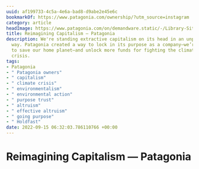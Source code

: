 ```yaml
---
uuid: af199733-4c5a-4e6a-bad8-d9abe2e45e6c
bookmarkOf: https://www.patagonia.com/ownership/?utm_source=instagram
category: article
headImage: https://www.patagonia.com/on/demandware.static/-/Library-Sites-PatagoniaShared/default/dwd531ae82/images/campaigns/chacabuco/Home_Yvon_Chouinard_Portraits_Campbell-Brewer_37-final.jpg
title: Reimagining Capitalism — Patagonia
description: We're standing extractive capitalism on its head in an unprecedented
  way. Patagonia created a way to lock in its purpose as a company—we’re in business
  to save our home planet—and unlock more funds for fighting the climate and extinction
  crisis.
tags:
- Patagonia
- " Patagonia owners"
- " capitalism"
- " climate crisis"
- " environmentalism"
- " environmental action"
- " purpose trust"
- " altruism"
- " effective altruism"
- " going purpose"
- " Holdfast"
date: 2022-09-15 06:32:03.786110766 +00:00
---
```

# Reimagining Capitalism — Patagonia

